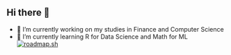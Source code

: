## Hi there 👋

- 🔭 I’m currently working on my studies in Finance and Computer Science
- 🌱 I’m currently learning R for Data Science and Math for ML
[![roadmap.sh](https://roadmap.sh/card/tall/6851b30b8a05232d3eb9c3ef?variant=dark)](https://roadmap.sh)
